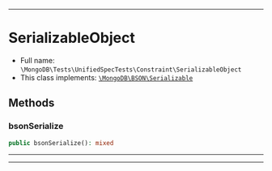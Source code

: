 ***

# SerializableObject

* Full name: `\MongoDB\Tests\UnifiedSpecTests\Constraint\SerializableObject`
* This class implements:
  [`\MongoDB\BSON\Serializable`](../../../BSON/Serializable.md)

## Methods

### bsonSerialize

```php
public bsonSerialize(): mixed
```

***


***

